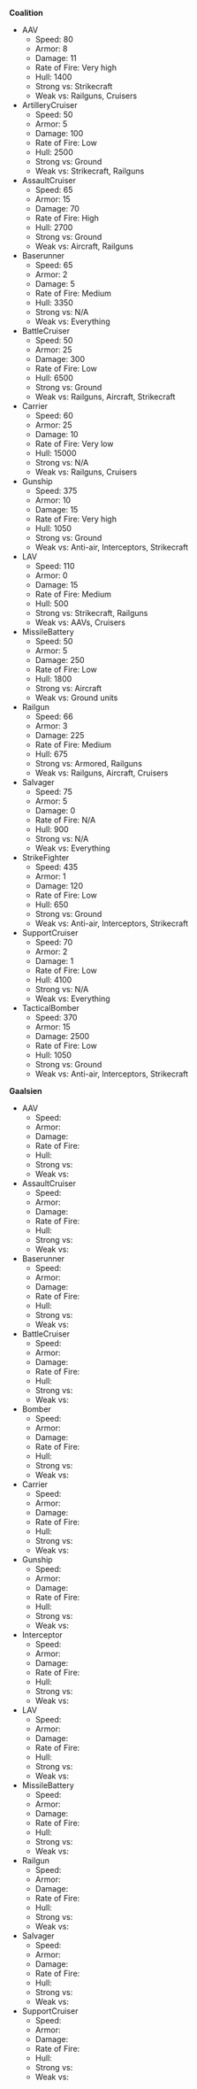 **Coalition**

+ AAV
    - Speed: 80
    - Armor: 8
    - Damage: 11
    - Rate of Fire: Very high
    - Hull: 1400
    - Strong vs: Strikecraft
    - Weak vs: Railguns, Cruisers
+ ArtilleryCruiser
    - Speed: 50
    - Armor: 5
    - Damage: 100
    - Rate of Fire: Low
    - Hull: 2500
    - Strong vs: Ground
    - Weak vs: Strikecraft, Railguns
+ AssaultCruiser
    - Speed: 65
    - Armor: 15
    - Damage: 70
    - Rate of Fire: High
    - Hull: 2700
    - Strong vs: Ground
    - Weak vs: Aircraft, Railguns
+ Baserunner
    - Speed: 65
    - Armor: 2
    - Damage: 5
    - Rate of Fire: Medium
    - Hull: 3350
    - Strong vs: N/A
    - Weak vs: Everything
+ BattleCruiser
    - Speed: 50
    - Armor: 25
    - Damage: 300
    - Rate of Fire: Low
    - Hull: 6500
    - Strong vs: Ground
    - Weak vs: Railguns, Aircraft, Strikecraft
+ Carrier
    - Speed: 60
    - Armor: 25
    - Damage: 10
    - Rate of Fire: Very low
    - Hull: 15000
    - Strong vs: N/A
    - Weak vs: Railguns, Cruisers
+ Gunship
    - Speed: 375
    - Armor: 10
    - Damage: 15
    - Rate of Fire: Very high
    - Hull: 1050
    - Strong vs: Ground
    - Weak vs: Anti-air, Interceptors, Strikecraft
+ LAV
    - Speed: 110
    - Armor: 0
    - Damage: 15
    - Rate of Fire: Medium
    - Hull: 500
    - Strong vs: Strikecraft, Railguns
    - Weak vs: AAVs, Cruisers
+ MissileBattery
    - Speed: 50
    - Armor: 5
    - Damage: 250
    - Rate of Fire: Low
    - Hull: 1800
    - Strong vs: Aircraft
    - Weak vs: Ground units
+ Railgun
    - Speed: 66
    - Armor: 3
    - Damage: 225
    - Rate of Fire: Medium
    - Hull: 675
    - Strong vs: Armored, Railguns
    - Weak vs: Railguns, Aircraft, Cruisers
+ Salvager
    - Speed: 75
    - Armor: 5
    - Damage: 0
    - Rate of Fire: N/A
    - Hull: 900
    - Strong vs: N/A
    - Weak vs: Everything
+ StrikeFighter
    - Speed: 435
    - Armor: 1
    - Damage: 120
    - Rate of Fire: Low
    - Hull: 650
    - Strong vs: Ground
    - Weak vs: Anti-air, Interceptors, Strikecraft
+ SupportCruiser
    - Speed: 70
    - Armor: 2
    - Damage: 1
    - Rate of Fire: Low
    - Hull: 4100
    - Strong vs: N/A
    - Weak vs: Everything
+ TacticalBomber
    - Speed: 370
    - Armor: 15
    - Damage: 2500
    - Rate of Fire: Low
    - Hull: 1050
    - Strong vs: Ground
    - Weak vs: Anti-air, Interceptors, Strikecraft


**Gaalsien**

+ AAV
    - Speed:
    - Armor:
    - Damage:
    - Rate of Fire:
    - Hull:
    - Strong vs:
    - Weak vs:
+ AssaultCruiser
    - Speed:
    - Armor:
    - Damage:
    - Rate of Fire:
    - Hull:
    - Strong vs:
    - Weak vs:
+ Baserunner
    - Speed:
    - Armor:
    - Damage:
    - Rate of Fire:
    - Hull:
    - Strong vs:
    - Weak vs:
+ BattleCruiser
    - Speed:
    - Armor:
    - Damage:
    - Rate of Fire:
    - Hull:
    - Strong vs:
    - Weak vs:
+ Bomber
    - Speed:
    - Armor:
    - Damage:
    - Rate of Fire:
    - Hull:
    - Strong vs:
    - Weak vs:
+ Carrier
    - Speed:
    - Armor:
    - Damage:
    - Rate of Fire:
    - Hull:
    - Strong vs:
    - Weak vs:
+ Gunship
    - Speed:
    - Armor:
    - Damage:
    - Rate of Fire:
    - Hull:
    - Strong vs:
    - Weak vs:
+ Interceptor
    - Speed:
    - Armor:
    - Damage:
    - Rate of Fire:
    - Hull:
    - Strong vs:
    - Weak vs:
+ LAV
    - Speed:
    - Armor:
    - Damage:
    - Rate of Fire:
    - Hull:
    - Strong vs:
    - Weak vs:
+ MissileBattery
    - Speed:
    - Armor:
    - Damage:
    - Rate of Fire:
    - Hull:
    - Strong vs:
    - Weak vs:
+ Railgun
    - Speed:
    - Armor:
    - Damage:
    - Rate of Fire:
    - Hull:
    - Strong vs:
    - Weak vs:
+ Salvager
    - Speed:
    - Armor:
    - Damage:
    - Rate of Fire:
    - Hull:
    - Strong vs:
    - Weak vs:
+ SupportCruiser
    - Speed:
    - Armor:
    - Damage:
    - Rate of Fire:
    - Hull:
    - Strong vs:
    - Weak vs:
